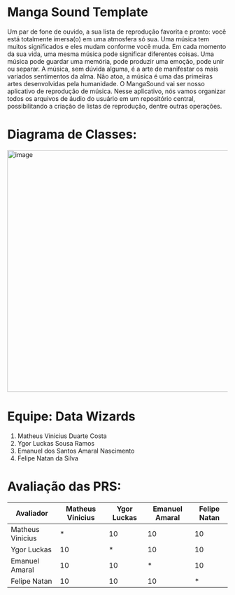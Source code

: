 # Manga Sound Template

Um par de fone de ouvido, a sua lista de reprodução favorita e pronto: você está totalmente imersa(o) em uma atmosfera só sua. Uma música tem muitos significados e eles mudam conforme você muda. Em cada momento da sua vida, uma mesma música pode significar diferentes coisas. Uma música pode guardar uma memória, pode produzir uma emoção, pode unir ou separar. A música, sem dúvida alguma, é a arte de manifestar os mais variados sentimentos da alma. Não atoa, a música é uma das primeiras artes desenvolvidas pela humanidade. O MangaSound vai ser nosso aplicativo de reprodução de música. Nesse aplicativo, nós vamos organizar todos os arquivos de áudio do usuário em um repositório central, possibilitando a criação de listas de reprodução, dentre outras operações. 

# Diagrama de Classes: 

<img width="552" alt="image" src="https://github.com/user-attachments/assets/9873181b-511f-42d9-8cf5-5d5966515634" />


# Equipe: Data Wizards
1. Matheus Vinicius Duarte Costa
2. Ygor Luckas Sousa Ramos
3. Emanuel dos Santos Amaral Nascimento
4. Felipe Natan da Silva

# Avaliação das PRS:

| Avaliador | Matheus Vinicius  | Ygor Luckas | Emanuel Amaral  | Felipe Natan  |
|-----------|---------|---------|---------|---------|
|  Matheus Vinicius   | *       | 10       | 10       | 10      |
|  Ygor Luckas  | 10      | *       | 10       | 10     |
|  Emanuel Amaral   | 10      | 10       | *       | 10       |
|  Felipe Natan   | 10       | 10       | 10       | *       |
